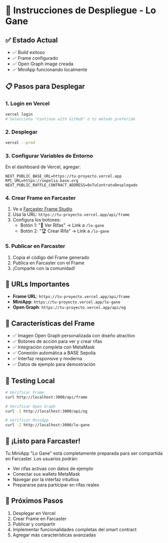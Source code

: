 # 🚀 Instrucciones de Despliegue - Lo Gane

## ✅ Estado Actual
- ✅ Build exitoso
- ✅ Frame configurado
- ✅ Open Graph image creada
- ✅ MiniApp funcionando localmente

## 📋 Pasos para Desplegar

### 1. Login en Vercel
```bash
vercel login
# Selecciona "Continue with GitHub" o tu método preferido
```

### 2. Desplegar
```bash
vercel --prod
```

### 3. Configurar Variables de Entorno
En el dashboard de Vercel, agregar:
```
NEXT_PUBLIC_BASE_URL=https://tu-proyecto.vercel.app
RPC_URL=https://sepolia.base.org
NEXT_PUBLIC_RAFFLE_CONTRACT_ADDRESS=0xTuContratoDesplegado
```

### 4. Crear Frame en Farcaster

1. Ve a [Farcaster Frame Studio](https://warpcast.com/~/developers/frames)
2. Usa la URL: `https://tu-proyecto.vercel.app/api/frame`
3. Configura los botones:
   - Botón 1: "🎲 Ver Rifas" → Link a `/lo-gane`
   - Botón 2: "🏆 Crear Rifa" → Link a `/lo-gane`

### 5. Publicar en Farcaster

1. Copia el código del Frame generado
2. Publica en Farcaster con el Frame
3. ¡Comparte con la comunidad!

## 🔗 URLs Importantes

- **Frame URL**: `https://tu-proyecto.vercel.app/api/frame`
- **MiniApp**: `https://tu-proyecto.vercel.app/lo-gane`
- **Open Graph**: `https://tu-proyecto.vercel.app/api/og`

## 🎯 Características del Frame

- ✅ Imagen Open Graph personalizada con diseño atractivo
- ✅ Botones de acción para ver y crear rifas
- ✅ Integración completa con MetaMask
- ✅ Conexión automática a BASE Sepolia
- ✅ Interfaz responsive y moderna
- ✅ Datos de ejemplo para demostración

## 📱 Testing Local

```bash
# Verificar Frame
curl http://localhost:3000/api/frame

# Verificar Open Graph
curl -I http://localhost:3000/api/og

# Verificar MiniApp
curl -I http://localhost:3000/lo-gane
```

## 🎉 ¡Listo para Farcaster!

Tu MiniApp "Lo Gane" está completamente preparada para ser compartida en Farcaster. Los usuarios podrán:

- Ver rifas activas con datos de ejemplo
- Conectar sus wallets MetaMask
- Navegar por la interfaz intuitiva
- Prepararse para participar en rifas reales

## 📝 Próximos Pasos

1. Desplegar en Vercel
2. Crear Frame en Farcaster
3. Publicar y compartir
4. Implementar funcionalidades completas del smart contract
5. Agregar más características avanzadas
